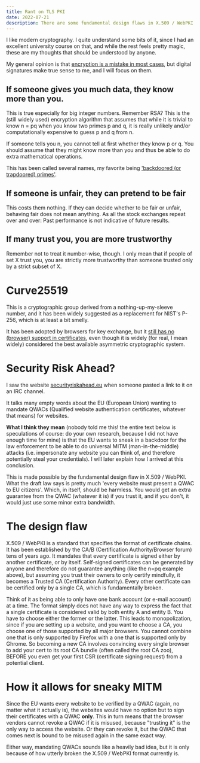 ```yaml
---
title: Rant on TLS PKI
date: 2022-07-21
description: There are some fundamental design flaws in X.509 / WebPKI (HTTPS/TLS key infrasructure), and I am freaked out nobody has noticed.  Or have they?
---
```


I like modern cryptography.
I quite understand some bits of it,
since I had an excellent university course on that,
and while the rest feels pretty magic,
these are my thoughts that should be understood by anyone.

My general opinion is that [encryption is a mistake in most cases](overencryption-killing-interplanetary-networks.md),
but digital signatures make true sense to me, and I will focus on them.

## If someone gives you much data, they know more than you.

This is true especially for big integer numbers.
Remember RSA?
This is the (still widely used) encryption algorithm that assumes that while it is trivial to know
n = pq
when you know two primes p and q,
it is really unlikely and/or computationally expensive to guess p and q from n.

If someone tells you n, you cannot tell at first whether they know p or q.
You should assume that they might know more than you
and thus be able to do extra mathematical operations.

This has been called several names, my favorite being ['backdoored (or trapdoored) primes'][backdoor].

[backdoor]: https://en.wikipedia.org/wiki/Nothing-up-my-sleeve_number#Counterexamples

## If someone is unfair, they can pretend to be fair

This costs them nothing.
If they can decide whether to be fair or unfair,
behaving fair does not mean anything.
As all the stock exchanges repeat over and over:
Past performance is not indicative of future results.

## If many trust you, you are more trustworthy

Remember not to treat it number-wise, though.
I only mean that if people of set X trust you,
you are strictly more trustworthy
than someone trusted only by a strict subset of X.

# Curve25519

This is a cryptographic group derived from a nothing-up-my-sleeve number,
and it has been widely suggested as a replacement for NIST's P-256,
which is at least a bit smelly.

It has been adopted by browsers for key exchange,
but it [still has no (browser) support in certificates][cert25519],
even though it is widely (for real, I mean widely) considered
the best available asymmetric cryptographic system.

[cert25519]: https://blog.pinterjann.is/ed25519-certificates.html

# Security Risk Ahead?

I saw the website [securityriskahead.eu][sra]
when someone pasted a link to it on an IRC channel.

It talks many empty words about the EU (European Union) wanting to mandate
QWACs (Qualified website authentication certificates, whatever that means)
for websites.

**What I think they mean**
(nobody told me this!
the entire text below is speculations of course:
do your own research, because I did not have enough time for mine)
is that the EU wants
to sneak in a backdoor for the law enforcement
to be able to do universal MITM (man-in-the-middle) attacks
(i.e. impersonate any website you can think of,
and therefore potentially steal your credentials).
I will later explain how I arrived at this conclusion.

[sra]: https://securityriskahead.eu/

This is made possible by the fundamental design flaw in X.509 / WebPKI.
What the draft law says is pretty much 'every website must present a QWAC to EU citizens'.
Which, in itself, should be harmless.
You would get an extra guarantee from the QWAC (whatever it is) if you trust it,
and if you don't, it would just use some minor extra bandwidth.

# The design flaw

X.509 / WebPKI is a standard that specifies the format of certificate chains.
It has been established by the CA/B (Certification Authority/Browser forum)
tens of years ago.
It mandates that every certificate is signed either by another certificate,
or by itself.
Self-signed certificates can be generated by anyone
and therefore do not guarantee anything (like the n=pq example above),
but assuming you trust their owners to only certify mindfully,
it becomes a Trusted CA (Certification Authority).
Every other certificate can be certified only by a single CA,
which is fundamentally broken.

Think of it as being able to only have one bank account (or e-mail account) at a time.
The format simply does not have any way to express the fact that a single certificate
is considered valid by both entity A and entity B.
You have to choose either the former or the latter.
This leads to monopolization, since if you are setting up a website,
and you want to choose a CA, you choose one of those supported by all major browsers.
You cannot combine one that is only supported by Firefox
with a one that is supported only by Ghrome.
So becoming a new CA involves convincing every single browser
to add your cert to its root CA bundle (often called the root CA zoo),
BEFORE you even get your first CSR (certificate signing request) from a potential client.

# How it allows for sneaky MITM

Since the EU wants every website to be verified by a QWAC (again, no matter what it actually is),
the websites would have no option but to sign their certificates with a QWAC **only**.
This in turn means that the browser vendors cannot revoke a QWAC if it is misused,
because "trusting it" is the only way to access the website.
Or they can revoke it,
but the QWAC that comes next is bound to be misused again in the same exact way.

Either way, mandating QWACs sounds like a heavily bad idea,
but it is only because of how utterly broken the X.509 / WebPKI format currently is.
